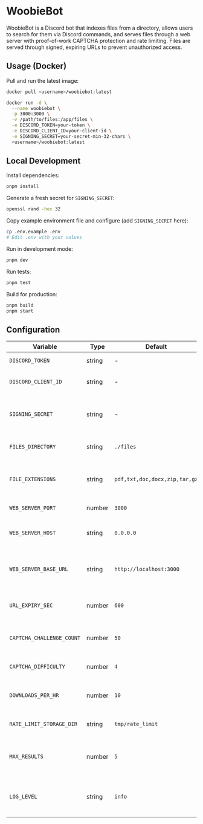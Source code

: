 # WoobieBot

WoobieBot is a Discord bot that indexes files from a directory, allows users to search for them via Discord commands, and serves files through a web server with proof-of-work CAPTCHA protection and rate limiting. Files are served through signed, expiring URLs to prevent unauthorized access.

## Usage (Docker)

Pull and run the latest image:

```bash
docker pull <username>/woobiebot:latest

docker run -d \
  --name woobiebot \
  -p 3000:3000 \
  -v /path/to/files:/app/files \
  -e DISCORD_TOKEN=your-token \
  -e DISCORD_CLIENT_ID=your-client-id \
  -e SIGNING_SECRET=your-secret-min-32-chars \
  <username>/woobiebot:latest
```

## Local Development

Install dependencies:

```bash
pnpm install
```

Generate a fresh secret for `SIGNING_SECRET`:

```bash
openssl rand -hex 32
```

Copy example environment file and configure (add `SIGNING_SECRET` here):

```bash
cp .env.example .env
# Edit .env with your values
```

Run in development mode:

```bash
pnpm dev
```

Run tests:

```bash
pnpm test
```

Build for production:

```bash
pnpm build
pnpm start
```

## Configuration

| Variable                  | Type   | Default                       | Required | Description                                            |
| ------------------------- | ------ | ----------------------------- | -------- | ------------------------------------------------------ |
| `DISCORD_TOKEN`           | string | -                             | Yes      | Discord bot token                                      |
| `DISCORD_CLIENT_ID`       | string | -                             | Yes      | Discord application client ID                          |
| `SIGNING_SECRET`          | string | -                             | Yes      | Secret key for signing URLs (min 32 characters)        |
| `FILES_DIRECTORY`         | string | `./files`                     |          | Directory to index for files                           |
| `FILE_EXTENSIONS`         | string | `pdf,txt,doc,docx,zip,tar,gz` |          | Comma-separated list of file extensions to index       |
| `WEB_SERVER_PORT`         | number | `3000`                        |          | Port for the web server                                |
| `WEB_SERVER_HOST`         | string | `0.0.0.0`                     |          | Host address for the web server                        |
| `WEB_SERVER_BASE_URL`     | string | `http://localhost:3000`       |          | Base URL for generating download links                 |
| `URL_EXPIRY_SEC`          | number | `600`                         |          | URL expiration time in seconds                         |
| `CAPTCHA_CHALLENGE_COUNT` | number | `50`                          |          | Number of CAPTCHA challenges to present                |
| `CAPTCHA_DIFFICULTY`      | number | `4`                           |          | CAPTCHA difficulty level                               |
| `DOWNLOADS_PER_HR`        | number | `10`                          |          | Maximum downloads per user per hour                    |
| `RATE_LIMIT_STORAGE_DIR`  | string | `tmp/rate_limit`              |          | Directory to store rate limit state                    |
| `MAX_RESULTS`             | number | `5`                           |          | Maximum number of search results to display            |
| `LOG_LEVEL`               | string | `info`                        |          | Logging level (fatal, error, warn, info, debug, trace) |
